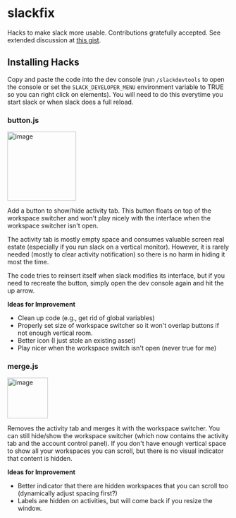 # slackfix
Hacks to make slack more usable.  Contributions gratefully accepted.  See extended discussion at [this gist](https://gist.github.com/Kenny-MWI/6b1a88ad38b5ffef347527a82becf054).

## Installing Hacks
 Copy and paste the code into the dev console (run `/slackdevtools` to open the console or set the `SLACK_DEVELOPER_MENU` environment variable to TRUE so you can right click on elements).  You will need to do this everytime you start slack or when slack does a full reload.

### button.js

<img width="156" alt="image" src="https://user-images.githubusercontent.com/2342142/292336438-2863af2b-6467-40c7-8e5d-f736d04bb253.png">

 Add a button to show/hide activity tab.  This button floats on top of the workspace switcher and won't play nicely with the interface when the workspace switcher isn't open.

The activity tab is mostly empty space and consumes valuable screen real estate (especially if you run slack on a vertical monitor).  However, it is rarely needed (mostly to clear activity notification) so there is no harm in hiding it most the time.

 The code tries to reinsert itself when slack modifies its interface, but if you need to recreate the button, simply open the dev console again and hit the up arrow.

**Ideas for Improvement**
  * Clean up code (e.g., get rid of global variables)
  * Properly set size of workspace switcher so it won't overlap buttons if not enough vertical room.
  * Better icon (I just stole an existing asset)
  * Play nicer when the workspace switch isn't open (never true for me)
    
### merge.js
<img width="92" alt="image" src="https://github.com/dkoes/slackfix/assets/2342142/2858da60-e094-46ee-a7f3-2692bd1e8368">

Removes the activity tab and merges it with the workspace switcher.  You can still hide/show the workspace switcher (which now contains the activity tab and the account control panel).  If you don't have enough vertical space to show all your workspaces you can scroll, but there is no visual indicator that content is hidden.

**Ideas for Improvement**
  * Better indicator that there are hidden workspaces that you can scroll too (dynamically adjust spacing first?)
  * Labels are hidden on activities, but will come back if you resize the window.
